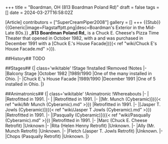 +++
title = "Boardman, OH (813 Boardman Poland Rd)"
draft = false
tags = []
date = 2024-03-27T16:58:02Z

[Article]
contributors = ["SuperCreamPiper2008"]
gallery = []
+++
{{Stub}} {{Generic|image=Flagstaffptt.png|desc=Boardman's Exterior in the Mid-Late 80s.}}
**_813 Boardman Poland Rd**_ is a Chuck E. Cheese's Pizza Time Theater that opened in October 1982, with a  and was purchased in December 1991 with a [Chuck E.'s House Facade]({{< ref "wiki/Chuck E's House Facade.md" >}}). 

##History##
TODO

##Stages##
{| class='wikitable'
!Stage
!Installed
!Removed
!Notes
|-
|Balcony Stage
|October 1982
|1989/1990
|One of the many installed in Ohio.
|-
|Chuck E.'s House Facade
|1989/1990
|December 1991
|One of 5 installed in Ohio. 
|}

##Animatronics##
{| class='wikitable'
!Animatronic
!Whereabouts
|-
|
|Retrofitted in 1991.
|-
|
|Retrofitted in 1991.
|-
|[Mr. Munch (Cyberamic)]({{< ref "wiki/Mr Munch (Cyberamic).md" >}})
|Retrofitted in 1991.
|-
|[Jasper T. Jowls (Cyberamic)]({{< ref "wiki/Jasper T Jowls (Cyberamic).md" >}})
|Retrofitted in 1991.
|-
|[Pasqually (Cyberamic)]({{< ref "wiki/Pasqually (Cyberamic).md" >}})
|Retrofitted in 1991.
|-
|Marc (Chuck E. Cheese Retrofit)
|Unknown
|-
|Rita (Helen Henny Retrofit)
|Unknown.
|-
|Ally (Mr. Munch Retrofit)
|Unknown.
|-
|Fletch (Jasper T. Jowls Retrofit)
|Unknown.
|-
|Chops (Pasqually Retrofit)
|Unknown.
|}